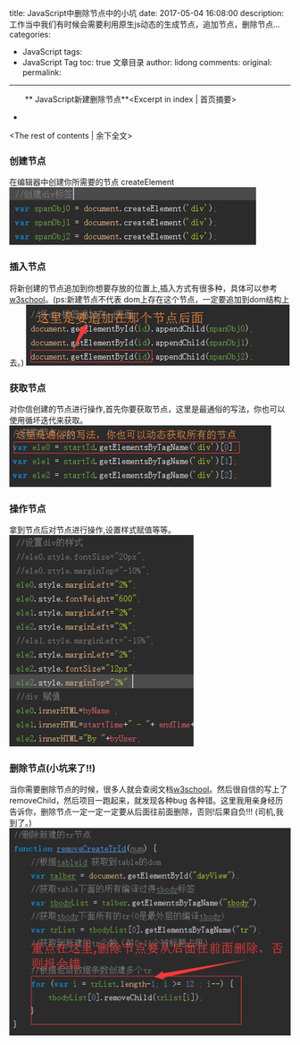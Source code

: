 title: JavaScript中删除节点中的小坑
date: 2017-05-04 16:08:00
description: 工作当中我们有时候会需要利用原生js动态的生成节点，追加节点，删除节点...
categories:
- JavaScript
tags:
- JavaScript Tag
toc: true 文章目录
author: lidong
comments:
original:
permalink:
---
　　** JavaScript新建删除节点**<Excerpt in index | 首页摘要>
+ <!-- more -->
<The rest of contents | 余下全文>

### 创建节点 ###
在编辑器中创建你所需要的节点 createElement
![创建节点](/img/2017050501.png)

### 插入节点 ###
将新创建的节点追加到你想要存放的位置上,插入方式有很多种，具体可以参考[w3school](http://www.w3school.com.cn/jsref/dom_obj_all.asp)。(ps:新建节点不代表 dom上存在这个节点，一定要追加到dom结构上去。)
![插入节点](/img/2017050502.png)


### 获取节点 ###
对你信创建的节点进行操作,首先你要获取节点，这里是最通俗的写法，你也可以使用循坏迭代来获取。
![获取节点](/img/2017050503.png)

### 操作节点 ###
拿到节点后对节点进行操作,设置样式赋值等等。
![操作节点](/img/2017050504.png)

### 删除节点(小坑来了!!) ###
当你需要删除节点的时候，很多人就会查阅文档[w3school](http://www.w3school.com.cn/jsref/dom_obj_all.asp)。然后很自信的写上了removeChild，然后项目一跑起来，就发现各种bug 各种错。这里我用亲身经历告诉你，删除节点一定一定一定要从后面往前面删除，否则!后果自负!!! (司机,我到了。)
![删除节点](/img/2017050505.png)

